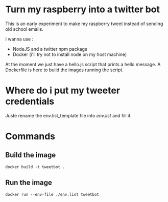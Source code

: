 # Turn my raspberry into a twitter bot

This is an early experiment to make my raspberry tweet instead of sending old school emails.

I wanna use : 
* NodeJS and a twitter npm package
* Docker (i'll try not to install node on my host machine)

At the moment we just have a hello.js script that prints a hello message. A Dockerfile is here to build the images running the script.

# Where do i put my tweeter credentials
Juste rename the env.list_template file into *env.list* and fill it.

# Commands 

## Build the image 

`docker build -t tweetbot .`

## Run the image

`docker run --env-file ./env.list tweetbot`
